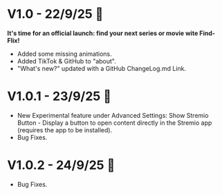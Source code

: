 # V1.0 - 22/9/25 📆
**It's time for an official launch: find your next series or movie wite Find-Flix!**
- Added some missing animations.
- Added TikTok & GitHub to "about".
- "What's new?" updated with a GitHub ChangeLog.md Link.
# V1.0.1 - 23/9/25 📅
- New Experimental feature under Advanced Settings: Show Stremio Button - Display a button to open content directly in the Stremio app (requires the app to be installed).
- Bug Fixes.
# V1.0.2 - 24/9/25 📅
- Bug Fixes.